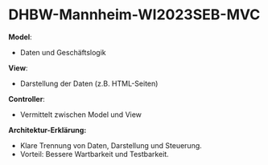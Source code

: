 # DHBW-Mannheim-WI2023SEB-MVC

**Model**:
- Daten und Geschäftslogik

**View**:
- Darstellung der Daten (z.B. HTML-Seiten)

**Controller**:
- Vermittelt zwischen Model und View

**Architektur-Erklärung:**
- Klare Trennung von Daten, Darstellung und Steuerung.
- Vorteil: Bessere Wartbarkeit und Testbarkeit.
